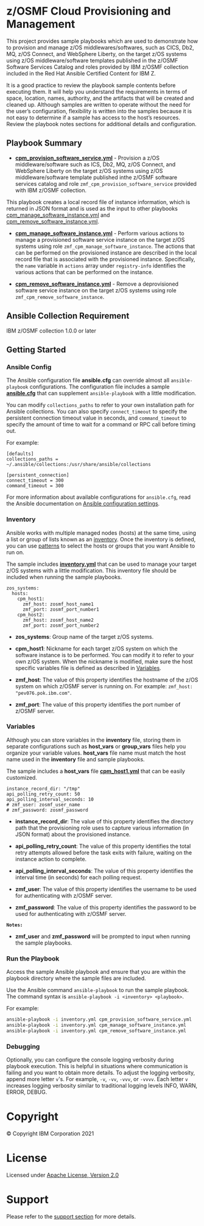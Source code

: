 # z/OSMF Cloud Provisioning and Management

This project provides sample playbooks which are used to demonstrate how to
provision and manage z/OS middlewares/softwares, such as CICS, Db2, MQ, z/OS Connect,
and WebSphere Liberty, on the target z/OS systems using z/OS middleware/software 
templates published in the z/OSMF Software Services Catalog and roles provided by 
IBM z/OSMF collection included in the Red Hat Ansible Certified Content for IBM Z.

It is a good practice to review the playbook sample contents before executing
them.
It will help you understand the requirements in terms of space, location,
names, authority, and the artifacts that will be created and cleaned up.
Although samples are written to operate without the need for the user’s
configuration, flexibility is written into the samples because it is not easy
to determine if a sample has access to the host’s resources.
Review the playbook notes sections for additional details and configuration.

## Playbook Summary

- [**cpm_provision_software_service.yml**](cpm_provision_software_service.yml) -
Provision a z/OS middleware/software such as ICS, Db2, MQ, z/OS Connect,
and WebSphere Liberty on the target z/OS systems using z/OS middleware/software 
template published inthe z/OSMF software services catalog and role
`zmf_cpm_provision_software_service` provided with IBM z/OSMF collection.

This playbook creates a local record file of instance information, which is
returned in JSON format and is used as the input to other playbooks
[cpm_manage_software_instance.yml](cpm_manage_software_instance.yml) and
[cpm_remove_software_instance.yml](cpm_remove_software_instance.yml).

- [**cpm_manage_software_instance.yml**](cpm_manage_software_instance.yml) -
Perform various actions to manage a provisioned software service instance on
the target z/OS systems using role `zmf_cpm_manage_software_instance`.
The actions that can be performed on the provisioned instance are described in
the local record file that is associated with the provisioned instance.
Specifically, the `name` variable in `actions` array under `registry-info`
identifies the various actions that can be performed on the instance.

- [**cpm_remove_software_instance.yml**](cpm_remove_software_instance.yml) -
Remove a deprovisioned software service instance on the target z/OS systems
using role `zmf_cpm_remove_software_instance`.

## Ansible Collection Requirement

IBM z/OSMF collection 1.0.0 or later

## Getting Started

### Ansible Config

The Ansible configuration file **ansible.cfg** can override almost all
`ansible-playbook` configurations.
The configuration file includes a sample [**ansible.cfg**](ansible.cfg) that can
supplement `ansible-playbook` with a little modification.

You can modify `collections_paths` to refer to your own installation path for
Ansible collections.
You can also specify `connect_timeout` to specify the persistent connection
timeout value in seconds, and `command_timeout` to specify the amount of time
to wait for a command or RPC call before timing out.

For example:

``` {.yaml}
[defaults]
collections_paths = ~/.ansible/collections:/usr/share/ansible/collections

[persistent_connection]
connect_timeout = 300
command_timeout = 300
```

For more information about available configurations for `ansible.cfg`,
read the Ansible documentation on
[Ansible configuration settings](https://docs.ansible.com/ansible/latest/reference_appendices/config.html#ansible-configuration-settings-locations).

### Inventory

Ansible works with multiple managed nodes (hosts) at the same time,
using a list or group of lists known as an
[inventory](https://docs.ansible.com/ansible/latest/user_guide/intro_inventory.html).
Once the inventory is defined, you can use
[patterns](https://docs.ansible.com/ansible/latest/user_guide/intro_patterns.html#intro-patterns)
to select the hosts or groups that you want Ansible to run on.

The sample includes [**inventory.yml**](inventory.yml) that can be used to manage
your target z/OS systems with a little modification.
This inventory file should be included when running the sample playbooks.

``` {.yaml}
zos_systems:
  hosts:
    cpm_host1:
      zmf_host: zosmf_host_name1
      zmf_port: zosmf_port_number1
    cpm_host2:
      zmf_host: zosmf_host_name2
      zmf_port: zosmf_port_number2
```

- **zos_systems**: Group name of the target z/OS systems.

- **cpm_host1**: Nickname for each target z/OS system on which the software
instance is to be performed.
You can modify it to refer to your own z/OS system.
When the nickname is modified, make sure the host specific variables file is
defined as described in [Variables](#Variables).

- **zmf_host**: The value of this property identifies the hostname of the z/OS
system on which z/OSMF server is running on.
For example: `zmf_host: "pev076.pok.ibm.com"`.

- **zmf_port**: The value of this property identifies the port number of
z/OSMF server.

### Variables

Although you can store variables in the **inventory** file, storing them in
separate configurations such as **host_vars** or **group_vars** files help
you organize your variable values. **host_vars** file name must match the host
name used in the **inventory** file and sample playbooks.

The sample includes a **host_vars** file
[**cpm_host1.yml**](host_vars/cpm_host1.yml) that can be easily customized.

``` {.yaml}
instance_record_dir: "/tmp"
api_polling_retry_count: 50
api_polling_interval_seconds: 10
# zmf_user: zosmf_user_name
# zmf_password: zosmf_password
```

- **instance_record_dir**: The value of this property identifies the directory
path that the provisioning role uses to capture various information
(in JSON format) about the provisioned instance.

- **api_polling_retry_count**: The value of this property identifies the total
retry attempts allowed before the task exits with failure, waiting on the
instance action to complete.

- **api_polling_interval_seconds**: The value of this property identifies the
interval time (in seconds) for each polling request.

- **zmf_user**: The value of this property identifies the username to be used
for authenticating with z/OSMF server.

- **zmf_password**: The value of this property identifies the password to be
used for authenticating with z/OSMF server.

**`Notes:`**

- **zmf_user** and **zmf_password** will be prompted to input when running the
sample playbooks.

### Run the Playbook

Access the sample Ansible playbook and ensure that you are within the playbook
directory where the sample files are included.

Use the Ansible command `ansible-playbook` to run the sample playbook.
The command syntax is `ansible-playbook -i <inventory> <playbook>`.

For example:

```bash
ansible-playbook -i inventory.yml cpm_provision_software_service.yml
ansible-playbook -i inventory.yml cpm_manage_software_instance.yml
ansible-playbook -i inventory.yml cpm_remove_software_instance.yml
```

### Debugging

Optionally, you can configure the console logging verbosity during playbook
execution.
This is helpful in situations where communication is failing and you want to
obtain more details.
To adjust the logging verbosity, append more letter `v`'s.
For example, `-v`, `-vv`, `-vvv`, or `-vvvv`.
Each letter `v` increases logging verbosity similar to traditional logging
levels INFO, WARN, ERROR, DEBUG.

# Copyright

© Copyright IBM Corporation 2021

# License

Licensed under
[Apache License, Version 2.0](https://opensource.org/licenses/Apache-2.0)

# Support

Please refer to the [support section](../../README.md#support) for more
details.
